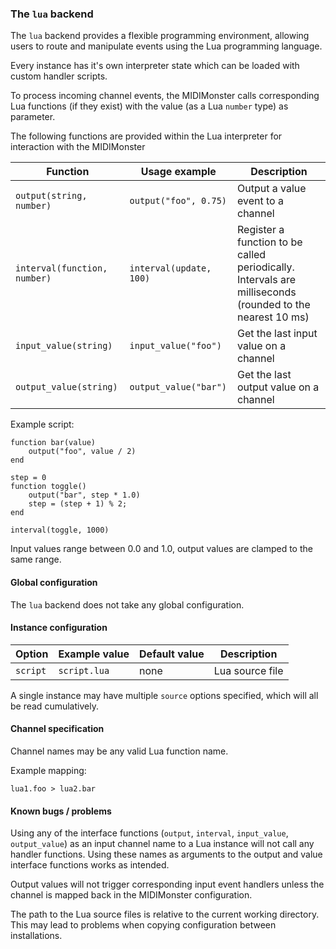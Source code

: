 ### The `lua` backend

The `lua` backend provides a flexible programming environment, allowing users to route and manipulate
events using the Lua programming language.

Every instance has it's own interpreter state which can be loaded with custom handler scripts.

To process incoming channel events, the MIDIMonster calls corresponding Lua functions (if they exist)
with the value (as a Lua `number` type) as parameter.

The following functions are provided within the Lua interpreter for interaction with the MIDIMonster

| Function			| Usage example			| Description				|
|-------------------------------|-------------------------------|---------------------------------------|
| `output(string, number)`	| `output("foo", 0.75)`		| Output a value event to a channel	|
| `interval(function, number)`	| `interval(update, 100)`	| Register a function to be called periodically. Intervals are milliseconds (rounded to the nearest 10 ms) |
| `input_value(string)`		| `input_value("foo")`		| Get the last input value on a channel	|
| `output_value(string)`	| `output_value("bar")`		| Get the last output value on a channel |


Example script:
```
function bar(value)
	output("foo", value / 2)
end

step = 0
function toggle()
	output("bar", step * 1.0)
	step = (step + 1) % 2;
end

interval(toggle, 1000)
```

Input values range between 0.0 and 1.0, output values are clamped to the same range.

#### Global configuration

The `lua` backend does not take any global configuration.

#### Instance configuration

| Option	| Example value		| Default value 	| Description		|
|---------------|-----------------------|-----------------------|-----------------------|
| `script`	| `script.lua`		| none			| Lua source file	|

A single instance may have multiple `source` options specified, which will all be read cumulatively.

#### Channel specification

Channel names may be any valid Lua function name.

Example mapping:
```
lua1.foo > lua2.bar
```

#### Known bugs / problems

Using any of the interface functions (`output`, `interval`, `input_value`, `output_value`) as an
input channel name to a Lua instance will not call any handler functions.
Using these names as arguments to the output and value interface functions works as intended.

Output values will not trigger corresponding input event handlers unless the channel is mapped
back in the MIDIMonster configuration.

The path to the Lua source files is relative to the current working directory. This may lead
to problems when copying configuration between installations.
